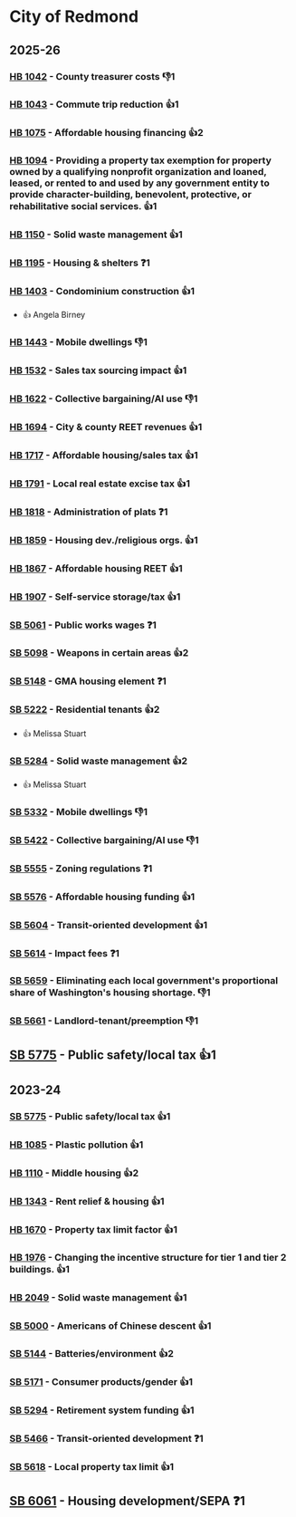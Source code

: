 # City of Redmond
## 2025-26

### [HB 1042](/bill/2025-26/hb/1042/) - County treasurer costs  👎1 

### [HB 1043](/bill/2025-26/hb/1043/) - Commute trip reduction 👍1  

### [HB 1075](/bill/2025-26/hb/1075/) - Affordable housing financing 👍2  

### [HB 1094](/bill/2025-26/hb/1094/) - Providing a property tax exemption for property owned by a qualifying nonprofit organization and loaned, leased, or rented to and used by any government entity to provide character-building, benevolent, protective, or rehabilitative social services. 👍1  

### [HB 1150](/bill/2025-26/hb/1150/) - Solid waste management 👍1  

### [HB 1195](/bill/2025-26/hb/1195/) - Housing & shelters   ❓1

### [HB 1403](/bill/2025-26/hb/1403/) - Condominium construction 👍1  
* 👍 Angela Birney

### [HB 1443](/bill/2025-26/hb/1443/) - Mobile dwellings  👎1 

### [HB 1532](/bill/2025-26/hb/1532/) - Sales tax sourcing impact 👍1  

### [HB 1622](/bill/2025-26/hb/1622/) - Collective bargaining/AI use  👎1 

### [HB 1694](/bill/2025-26/hb/1694/) - City & county REET revenues 👍1  

### [HB 1717](/bill/2025-26/hb/1717/) - Affordable housing/sales tax 👍1  

### [HB 1791](/bill/2025-26/hb/1791/) - Local real estate excise tax 👍1  

### [HB 1818](/bill/2025-26/hb/1818/) - Administration of plats   ❓1

### [HB 1859](/bill/2025-26/hb/1859/) - Housing dev./religious orgs. 👍1  

### [HB 1867](/bill/2025-26/hb/1867/) - Affordable housing REET 👍1  

### [HB 1907](/bill/2025-26/hb/1907/) - Self-service storage/tax 👍1  

### [SB 5061](/bill/2025-26/sb/5061/) - Public works wages   ❓1

### [SB 5098](/bill/2025-26/sb/5098/) - Weapons in certain areas 👍2  

### [SB 5148](/bill/2025-26/sb/5148/) - GMA housing element   ❓1

### [SB 5222](/bill/2025-26/sb/5222/) - Residential tenants 👍2  
* 👍 Melissa Stuart

### [SB 5284](/bill/2025-26/sb/5284/) - Solid waste management 👍2  
* 👍 Melissa Stuart

### [SB 5332](/bill/2025-26/sb/5332/) - Mobile dwellings  👎1 

### [SB 5422](/bill/2025-26/sb/5422/) - Collective bargaining/AI use  👎1 

### [SB 5555](/bill/2025-26/sb/5555/) - Zoning regulations   ❓1

### [SB 5576](/bill/2025-26/sb/5576/) - Affordable housing funding 👍1  

### [SB 5604](/bill/2025-26/sb/5604/) - Transit-oriented development 👍1  

### [SB 5614](/bill/2025-26/sb/5614/) - Impact fees   ❓1

### [SB 5659](/bill/2025-26/sb/5659/) - Eliminating each local government's proportional share of Washington's housing shortage.  👎1 

### [SB 5661](/bill/2025-26/sb/5661/) - Landlord-tenant/preemption  👎1 

## [SB 5775](/bill/2025-26/sb/5775/) - Public safety/local tax 👍1  

## 2023-24

### [SB 5775](/bill/2023-24/sb/5775/) - Public safety/local tax 👍1  

### [HB 1085](/bill/2023-24/hb/1085/) - Plastic pollution 👍1  

### [HB 1110](/bill/2023-24/hb/1110/) - Middle housing 👍2  

### [HB 1343](/bill/2023-24/hb/1343/) - Rent relief & housing 👍1  

### [HB 1670](/bill/2023-24/hb/1670/) - Property tax limit factor 👍1  

### [HB 1976](/bill/2023-24/hb/1976/) - Changing the incentive structure for tier 1 and tier 2 buildings. 👍1  

### [HB 2049](/bill/2023-24/hb/2049/) - Solid waste management 👍1  

### [SB 5000](/bill/2023-24/sb/5000/) - Americans of Chinese descent 👍1  

### [SB 5144](/bill/2023-24/sb/5144/) - Batteries/environment 👍2  

### [SB 5171](/bill/2023-24/sb/5171/) - Consumer products/gender 👍1  

### [SB 5294](/bill/2023-24/sb/5294/) - Retirement system funding 👍1  

### [SB 5466](/bill/2023-24/sb/5466/) - Transit-oriented development   ❓1

### [SB 5618](/bill/2023-24/sb/5618/) - Local property tax limit 👍1  

## [SB 6061](/bill/2023-24/sb/6061/) - Housing development/SEPA   ❓1
